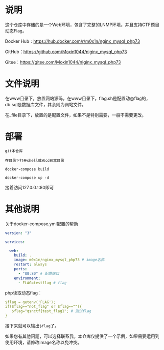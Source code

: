 # 说明

这个仓库中存储的是一个Web环境，包含了完整的LNMP环境，并且支持CTF题目动态Flag。

Docker Hub：https://hub.docker.com/r/m0x1n/nginx_mysql_php73

GitHub：https://github.com/Moxin1044/niginx_mysql_php73

Gitee：https://gitee.com/Moxin1044/niginx_mysql_php73

# 文件说明

在www目录下，放置网站源码。在www目录下，flag.sh是配置动态flag的，db.sql是数据库文件，其余则为网站文件。

在_file目录下，放置的是配置文件，如果不是特别需要，一般不需要更改。

# 部署

`git本仓库`

`在目录下打开shell或者cd到本目录`

`docker-compose build`

`docker-compose up -d`

接着访问127.0.0.1:80即可

# 其他说明

关于docker-compose.yml配置的帮助

```yaml
version: "3"

services:

  web:
    build: .
    image: m0x1n/nginx_mysql_php73 # image名称
    restart: always
    ports:
      - "80:80" # 配置端口
    environment:
      - FLAG=testflag # flag 
```



php读取动态flag：

```yaml
$flag = getenv('FLAG');
if($flag=="not_flag" or $flag==""){
   $flag="qsnctf{test_flag}"; # 测试flag
}
```

接下来就可以输出`$flag`了。

如果您有其他问题，可以选择联系我。本仓库仅提供了一个示例，如果需要运用到使用环境，请修改image名称以免冲突。
